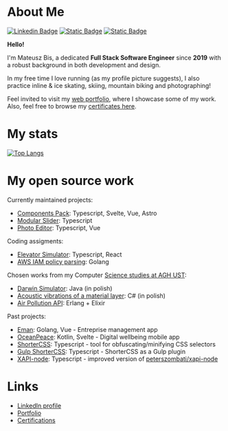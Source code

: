 # About Me

[![Linkedin Badge](https://img.shields.io/badge/-LinkedIn-0e76a8?style=flat-square&logo=Linkedin&logoColor=white)](https://www.linkedin.com/in/mateusz-bis-185bb1230/)
[![Static Badge](https://img.shields.io/badge/My-Portfolio-blue)](https://matb85.github.io/#selected-works)
[![Static Badge](https://img.shields.io/badge/My-Cerifications-orange)](https://github.com/Matb85/matb85.github.io/tree/master/public/certificates)

**Hello!**

I'm Mateusz Bis, a dedicated **Full Stack Software Engineer** since **2019** with a robust background in both development and design.

In my free time I love running (as my profile picture suggests), I also practice inline & ice skating, skiing, mountain biking and photographing!

Feel invited to visit my [web portfolio](https://matb85.github.io), where I showcase some of my work. Also, feel free to browse my [certificates here](https://github.com/Matb85/matb85.github.io/tree/master/public/certificates).

# My stats

[![Top Langs](https://github-readme-stats.vercel.app/api/top-langs/?username=matb85)](https://github.com/anuraghazra/github-readme-stats)

# My open source work

Currently maintained projects:
- [Components Pack](https://github.com/Matb85/components-pack): Typescript, Svelte, Vue, Astro
- [Modular Slider](https://github.com/Matb85/modular-slider): Typescript
- [Photo Editor](https://github.com/Matb85/PhotoEditor): Typescript, Vue

Coding assigments:
- [Elevator Simulator](https://github.com/Matb85/elevator-simulator): Typescript, React
- [AWS IAM policy parsing](https://github.com/Matb85/aws-iam-parsing): Golang

Chosen works from my Computer [Science studies at AGH UST](https://www.informatyka.agh.edu.pl/en/):
- [Darwin Simulator](https://github.com/Matb85/PO_2024_PN1530_BIS): Java (in polish)
- [Acoustic vibrations of a material layer](https://github.com/Matb85/projekt-rrir): C# (in polish)
- [Air Pollution API](https://github.com/Matb85/erlang-elixir-agh-2025): Erlang + Elixir

Past projects:
- [Eman](https://github.com/Matb85/eman): Golang, Vue - Entreprise management app
- [OceanPeace](https://github.com/Matb85/ocean-peace): Kotlin, Svelte - Digital wellbeing mobile app
- [ShorterCSS](https://github.com/Matb85/shortercss): Typescript - tool for obfuscating/minifying CSS selectors
- [Gulp ShorterCSS](https://github.com/Matb85/gulp-shortercss): Typescript - ShorterCSS as a Gulp plugin
- [XAPI-node](https://github.com/Matb85/xapi-node): Typescript - improved version of [peterszombati/xapi-node](https://github.com/peterszombati/xapi-node)

# Links

- [LinkedIn profile](https://www.linkedin.com/in/mateusz-bis-185bb1230/)
- [Portfolio](https://matb85.github.io/#selected-works)
- [Certifications](https://github.com/Matb85/matb85.github.io/tree/master/public/certificates)
